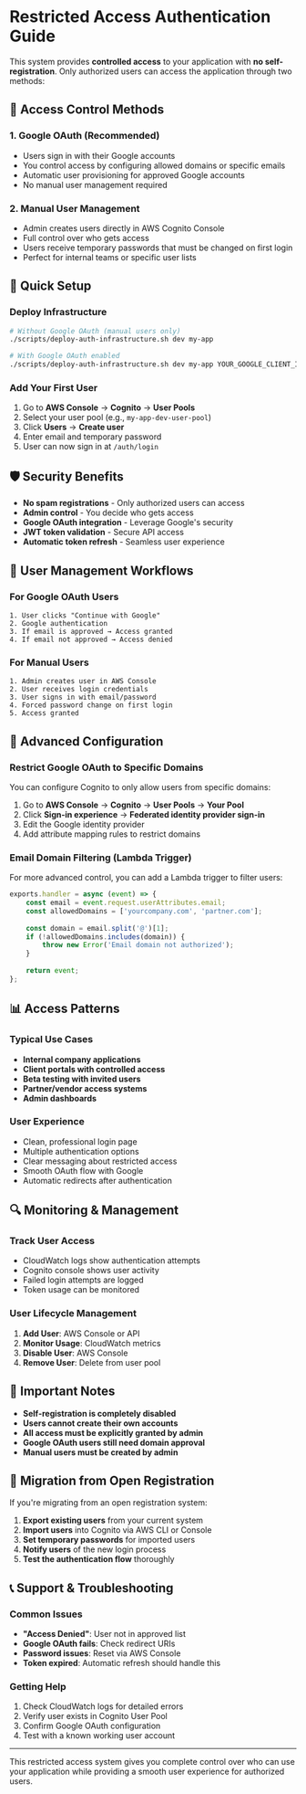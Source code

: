 # Restricted Access Authentication Guide

This system provides **controlled access** to your application with **no self-registration**. Only authorized users can access the application through two methods:

## 🔐 Access Control Methods

### 1. Google OAuth (Recommended)
- Users sign in with their Google accounts
- You control access by configuring allowed domains or specific emails
- Automatic user provisioning for approved Google accounts
- No manual user management required

### 2. Manual User Management
- Admin creates users directly in AWS Cognito Console
- Full control over who gets access
- Users receive temporary passwords that must be changed on first login
- Perfect for internal teams or specific user lists

## 🚀 Quick Setup

### Deploy Infrastructure
```bash
# Without Google OAuth (manual users only)
./scripts/deploy-auth-infrastructure.sh dev my-app

# With Google OAuth enabled
./scripts/deploy-auth-infrastructure.sh dev my-app YOUR_GOOGLE_CLIENT_ID YOUR_GOOGLE_CLIENT_SECRET
```

### Add Your First User
1. Go to **AWS Console** → **Cognito** → **User Pools**
2. Select your user pool (e.g., `my-app-dev-user-pool`)
3. Click **Users** → **Create user**
4. Enter email and temporary password
5. User can now sign in at `/auth/login`

## 🛡️ Security Benefits

- **No spam registrations** - Only authorized users can access
- **Admin control** - You decide who gets access
- **Google OAuth integration** - Leverage Google's security
- **JWT token validation** - Secure API access
- **Automatic token refresh** - Seamless user experience

## 👥 User Management Workflows

### For Google OAuth Users
```
1. User clicks "Continue with Google"
2. Google authentication
3. If email is approved → Access granted
4. If email not approved → Access denied
```

### For Manual Users
```
1. Admin creates user in AWS Console
2. User receives login credentials
3. User signs in with email/password
4. Forced password change on first login
5. Access granted
```

## 🔧 Advanced Configuration

### Restrict Google OAuth to Specific Domains
You can configure Cognito to only allow users from specific domains:

1. Go to **AWS Console** → **Cognito** → **User Pools** → **Your Pool**
2. Click **Sign-in experience** → **Federated identity provider sign-in**
3. Edit the Google identity provider
4. Add attribute mapping rules to restrict domains

### Email Domain Filtering (Lambda Trigger)
For more advanced control, you can add a Lambda trigger to filter users:

```javascript
exports.handler = async (event) => {
    const email = event.request.userAttributes.email;
    const allowedDomains = ['yourcompany.com', 'partner.com'];
    
    const domain = email.split('@')[1];
    if (!allowedDomains.includes(domain)) {
        throw new Error('Email domain not authorized');
    }
    
    return event;
};
```

## 📊 Access Patterns

### Typical Use Cases
- **Internal company applications**
- **Client portals with controlled access**
- **Beta testing with invited users**
- **Partner/vendor access systems**
- **Admin dashboards**

### User Experience
- Clean, professional login page
- Multiple authentication options
- Clear messaging about restricted access
- Smooth OAuth flow with Google
- Automatic redirects after authentication

## 🔍 Monitoring & Management

### Track User Access
- CloudWatch logs show authentication attempts
- Cognito console shows user activity
- Failed login attempts are logged
- Token usage can be monitored

### User Lifecycle Management
1. **Add User**: AWS Console or API
2. **Monitor Usage**: CloudWatch metrics
3. **Disable User**: AWS Console
4. **Remove User**: Delete from user pool

## 🚨 Important Notes

- **Self-registration is completely disabled**
- **Users cannot create their own accounts**
- **All access must be explicitly granted by admin**
- **Google OAuth users still need domain approval**
- **Manual users must be created by admin**

## 🔄 Migration from Open Registration

If you're migrating from an open registration system:

1. **Export existing users** from your current system
2. **Import users** into Cognito via AWS CLI or Console
3. **Set temporary passwords** for imported users
4. **Notify users** of the new login process
5. **Test the authentication flow** thoroughly

## 📞 Support & Troubleshooting

### Common Issues
- **"Access Denied"**: User not in approved list
- **Google OAuth fails**: Check redirect URIs
- **Password issues**: Reset via AWS Console
- **Token expired**: Automatic refresh should handle this

### Getting Help
1. Check CloudWatch logs for detailed errors
2. Verify user exists in Cognito User Pool
3. Confirm Google OAuth configuration
4. Test with a known working user account

---

This restricted access system gives you complete control over who can use your application while providing a smooth user experience for authorized users.